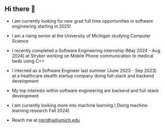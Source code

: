 ## Hi there 👋

<!--
**rahulgiridhar1/rahulgiridhar1** is a ✨ _special_ ✨ repository because its `README.md` (this file) appears on your GitHub profile.

Here are some ideas to get you started:

- 🔭 I’m currently working on ...
- 🌱 I’m currently learning ...
- 👯 I’m looking to collaborate on ...
- 🤔 I’m looking for help with ...
- 💬 Ask me about ...
- 📫 How to reach me: ...
- 😄 Pronouns: ...
- ⚡ Fun fact: ...
-->

- I am currently looking for new grad full time opportunities in software engineering starting in 2025!
- I am a rising senior at the University of Michigan studying Computer Science
- I recently completed a Software Engineering internship (May 2024 - Aug 2024) at Stryker working on Mobile Phone communication to medical beds using C++
- I interned as a Software Engineer last summer (June 2023 - Sep 2023) at a healthcare stealth startup company doing full-stack and backend development
- My top interests within software engineering are backend and full-stack development
- I am currently looking more into machine learning ( Doing machine learning research Fall 2024)

- Reach me at rgiridha@umich.edu
